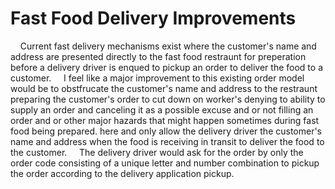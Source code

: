 # Fast Food Delivery Improvements
<p>
 &nbsp&nbsp&nbsp  Current fast delivery mechanisms exist where the customer's name and address are presented directly to the fast food restraunt for preperation before a delivery 
driver is enqued to pickup an order to deliver the food to a customer.
 &nbsp&nbsp&nbsp I feel like a major improvement to this existing order model would be to obstfrucate the customer's name and address to the restraunt preparing the customer's 
order to cut down on worker's denying to ability to supply an order and canceling it as a possible excuse and or not filling an order and or other major hazards 
that might happen sometimes during fast food being prepared. here and only allow the delivery driver the customer's name and address when the food is receiving in 
transit to deliver the food to the customer.
  &nbsp&nbsp&nbsp The delivery driver would ask for the order by only the order code consisting of a unique letter and number combination to pickup the order according to the 
delivery application pickup.
</p>
